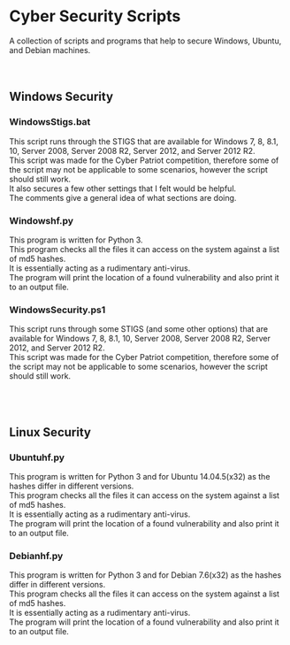 # Cyber Security Scripts
A collection of scripts and programs that help to secure Windows, Ubuntu, and Debian machines.
<br><br><br>
## Windows Security
### WindowsStigs.bat
This script runs through the STIGS that are available for Windows 7, 8, 8.1, 10, Server 2008, Server 2008 R2, Server 2012, and Server 2012 R2. <br>This script was made for the Cyber Patriot competition, therefore some of the script may not be applicable to some scenarios, however the script should still work. <br> It also secures a few other settings that I felt would be helpful. <br> The comments give a general idea of what sections are doing.
<br>
### Windowshf.py
This program is written for Python 3. <br> This program checks all the files it can access on the system against a list of md5 hashes. <br> It is essentially acting as a rudimentary anti-virus. <br> The program will print the location of a found vulnerability and also print it to an output file.
<br>
### WindowsSecurity.ps1
This script runs through some STIGS (and some other options) that are available for Windows 7, 8, 8.1, 10, Server 2008, Server 2008 R2, Server 2012, and Server 2012 R2. <br>This script was made for the Cyber Patriot competition, therefore some of the script may not be applicable to some scenarios, however the script should still work.
<br>
<br><br><br>
## Linux Security
### Ubuntuhf.py
This program is written for Python 3 and for Ubuntu 14.04.5(x32) as the hashes differ in different versions. <br> This program checks all the files it can access on the system against a list of md5 hashes. <br> It is essentially acting as a rudimentary anti-virus. <br> The program will print the location of a found vulnerability and also print it to an output file.
<br>
### Debianhf.py
This program is written for Python 3 and for Debian 7.6(x32) as the hashes differ in different versions. <br> This program checks all the files it can access on the system against a list of md5 hashes. <br> It is essentially acting as a rudimentary anti-virus. <br> The program will print the location of a found vulnerability and also print it to an output file.
